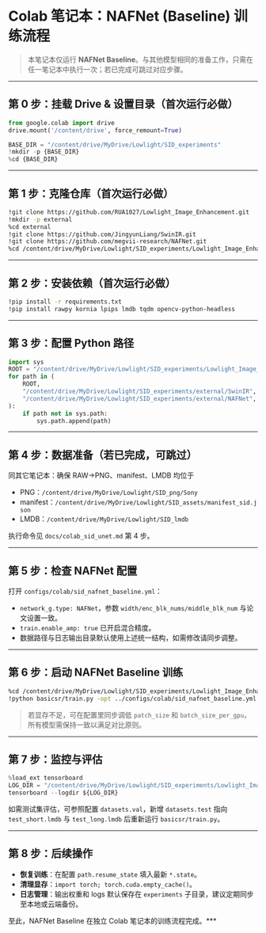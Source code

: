# Colab 笔记本：NAFNet (Baseline) 训练流程

> 本笔记本仅运行 **NAFNet Baseline**。与其他模型相同的准备工作，只需在任一笔记本中执行一次；若已完成可跳过对应步骤。

---

## 第 0 步：挂载 Drive & 设置目录（首次运行必做）

```python
from google.colab import drive
drive.mount('/content/drive', force_remount=True)

BASE_DIR = "/content/drive/MyDrive/Lowlight/SID_experiments"
!mkdir -p {BASE_DIR}
%cd {BASE_DIR}
```

---

## 第 1 步：克隆仓库（首次运行必做）

```bash
!git clone https://github.com/RUA1027/Lowlight_Image_Enhancement.git
!mkdir -p external
%cd external
!git clone https://github.com/JingyunLiang/SwinIR.git
!git clone https://github.com/megvii-research/NAFNet.git
%cd /content/drive/MyDrive/Lowlight/SID_experiments/Lowlight_Image_Enhancement
```

---

## 第 2 步：安装依赖（首次运行必做）

```bash
!pip install -r requirements.txt
!pip install rawpy kornia lpips lmdb tqdm opencv-python-headless
```

---

## 第 3 步：配置 Python 路径

```python
import sys
ROOT = "/content/drive/MyDrive/Lowlight/SID_experiments/Lowlight_Image_Enhancement"
for path in (
    ROOT,
    "/content/drive/MyDrive/Lowlight/SID_experiments/external/SwinIR",
    "/content/drive/MyDrive/Lowlight/SID_experiments/external/NAFNet",
):
    if path not in sys.path:
        sys.path.append(path)
```

---

## 第 4 步：数据准备（若已完成，可跳过）

同其它笔记本：确保 RAW→PNG、manifest、LMDB 均位于

- PNG：`/content/drive/MyDrive/Lowlight/SID_png/Sony`
- manifest：`/content/drive/MyDrive/Lowlight/SID_assets/manifest_sid.json`
- LMDB：`/content/drive/MyDrive/Lowlight/SID_lmdb`

执行命令见 `docs/colab_sid_unet.md` 第 4 步。

---

## 第 5 步：检查 NAFNet 配置

打开 `configs/colab/sid_nafnet_baseline.yml`：

- `network_g.type: NAFNet`，参数 `width/enc_blk_nums/middle_blk_num` 与论文设置一致。
- `train.enable_amp: true` 已开启混合精度。
- 数据路径与日志输出目录默认使用上述统一结构，如需修改请同步调整。

---

## 第 6 步：启动 NAFNet Baseline 训练

```bash
%cd /content/drive/MyDrive/Lowlight/SID_experiments/Lowlight_Image_Enhancement/NAFNet_base
!python basicsr/train.py -opt ../configs/colab/sid_nafnet_baseline.yml
```

> 若显存不足，可在配置里同步调低 `patch_size` 和 `batch_size_per_gpu`，所有模型需保持一致以满足对比原则。

---

## 第 7 步：监控与评估

```python
%load_ext tensorboard
LOG_DIR = "/content/drive/MyDrive/Lowlight/SID_experiments/Lowlight_Image_Enhancement/experiments"
tensorboard --logdir ${LOG_DIR}
```

如需测试集评估，可参照配置 `datasets.val`，新增 `datasets.test` 指向 `test_short.lmdb` 与 `test_long.lmdb` 后重新运行 `basicsr/train.py`。

---

## 第 8 步：后续操作

- **恢复训练**：在配置 `path.resume_state` 填入最新 `*.state`。
- **清理显存**：`import torch; torch.cuda.empty_cache()`。
- **日志管理**：输出权重和 logs 默认保存在 `experiments` 子目录，建议定期同步至本地或云端备份。

至此，NAFNet Baseline 在独立 Colab 笔记本的训练流程完成。***
